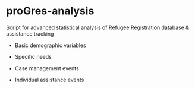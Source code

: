 # proGres-analysis

Script for advanced statistical analysis of Refugee Registration database & assistance tracking

* Basic demographic variables

* Specific needs

* Case management events

* Individual assistance events
